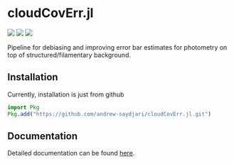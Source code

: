 # cloudCovErr.jl

[![][action-img]][action-url]
[![][docs-dev-img]][docs-dev-url]
[![][codecov-img]][codecov-url]

Pipeline for debiasing and improving error bar estimates for photometry on top of structured/filamentary background.

## Installation

Currently, installation is just from github

```julia
import Pkg
Pkg.add("https://github.com/andrew-saydjari/cloudCovErr.jl.git")
```

## Documentation

Detailed documentation can be found [here][docs-dev-url].

<!-- URLS -->
[action-img]: https://github.com/andrew-saydjari/cloudCovErr.jl/workflows/Unit%20test/badge.svg
[action-url]: https://github.com/andrew-saydjari/cloudCovErr.jl/actions

[docs-dev-img]: https://img.shields.io/badge/docs-dev-blue.svg
[docs-dev-url]: https://andrew-saydjari.github.io/cloudCovErr.jl/dev/

[codecov-img]: https://codecov.io/github/andrew-saydjari/cloudCovErr.jl/coverage.svg?branch=main
[codecov-url]: https://codecov.io/github/andrew-saydjari/cloudCovErr.jl?branch=main
